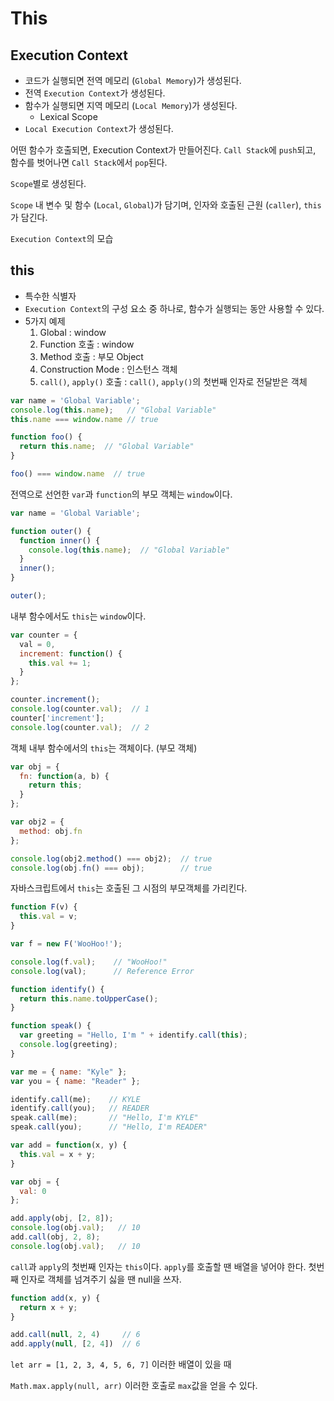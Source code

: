 # This

## Execution Context

- 코드가 실행되면 전역 메모리 (`Global Memory`)가 생성된다.
- 전역 `Execution Context`가 생성된다.
- 함수가 실행되면 지역 메모리 (`Local Memory`)가 생성된다.
  - Lexical Scope
- `Local Execution Context`가 생성된다.

어떤 함수가 호출되면, Execution Context가 만들어진다.
`Call Stack`에 `push`되고, 함수를 벗어나면 `Call Stack`에서 `pop`된다.

`Scope`별로 생성된다.

`Scope` 내 변수 및 함수 (`Local`, `Global`)가 담기며, 인자와 호출된 근원 (`caller`), `this`가 담긴다.

`Execution Context`의 모습

## this

- 특수한 식별자
- `Execution Context`의 구성 요소 중 하나로, 함수가 실행되는 동안 사용할 수 있다.
- 5가지 예제
    1. Global : window
    2. Function 호출 : window
    3. Method 호출 : 부모 Object
    4. Construction Mode : 인스턴스 객체
    5. `call()`, `apply()` 호출 : `call()`, `apply()`의 첫번째 인자로 전달받은 객체

```js
var name = 'Global Variable';
console.log(this.name);   // "Global Variable"
this.name === window.name // true

function foo() {
  return this.name;  // "Global Variable"
}

foo() === window.name  // true
```

전역으로 선언한 `var`과 `function`의 부모 객체는 `window`이다.

```js
var name = 'Global Variable';

function outer() {
  function inner() {
    console.log(this.name);  // "Global Variable"
  }
  inner();
}

outer();
```

내부 함수에서도 `this`는 `window`이다.

```js
var counter = {
  val = 0,
  increment: function() {
    this.val += 1;
  }
};

counter.increment();
console.log(counter.val);  // 1
counter['increment'];
console.log(counter.val);  // 2
```

객체 내부 함수에서의 `this`는 객체이다. (부모 객체)

```js
var obj = {
  fn: function(a, b) {
    return this;
  }
};

var obj2 = {
  method: obj.fn
};

console.log(obj2.method() === obj2);  // true
console.log(obj.fn() === obj);        // true
```

자바스크립트에서 `this`는 호출된 그 시점의 부모객체를 가리킨다.

```js
function F(v) {
  this.val = v;
}

var f = new F('WooHoo!');

console.log(f.val);    // "WooHoo!"
console.log(val);      // Reference Error

function identify() {
  return this.name.toUpperCase();
}

function speak() {
  var greeting = "Hello, I'm " + identify.call(this);
  console.log(greeting);
}

var me = { name: "Kyle" };
var you = { name: "Reader" };

identify.call(me);    // KYLE
identify.call(you);   // READER
speak.call(me);       // "Hello, I'm KYLE"
speak.call(you);      // "Hello, I'm READER"

var add = function(x, y) {
  this.val = x + y;
}

var obj = {
  val: 0
};

add.apply(obj, [2, 8]);
console.log(obj.val);   // 10
add.call(obj, 2, 8);
console.log(obj.val);   // 10
```

`call`과 `apply`의 첫번째 인자는 `this`이다.
`apply`를 호출할 땐 배열을 넣어야 한다.
첫번째 인자로 객체를 넘겨주기 싫을 땐 null을 쓰자.

```js
function add(x, y) {
  return x + y;
}

add.call(null, 2, 4)     // 6
add.apply(null, [2, 4])  // 6
```

`let arr = [1, 2, 3, 4, 5, 6, 7]` 이러한 배열이 있을 때

`Math.max.apply(null, arr)` 이러한 호출로 `max`값을 얻을 수 있다.
